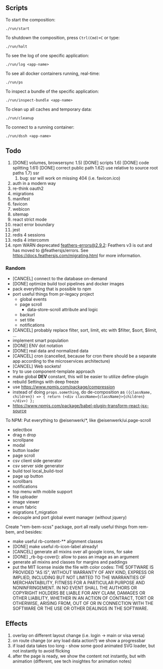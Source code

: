 ## Scripts

To start the composition:
~~~
./run/start
~~~

To shutdown the composition, press `Ctrl(Cmd)+C` or type:
~~~
./run/halt
~~~

To see the log of one specific application:
~~~
./run/log <app-name>
~~~

To see all docker containers running, real-time:
~~~
./run/ps
~~~

To inspect a bundle of the specific application:
~~~
./run/inspect-bundle <app-name>
~~~

To clean up all caches and temporary data:
~~~
./run/cleanup
~~~

To connect to a running container:
~~~
./run/dssh <app-name>
~~~

## Todo

1) [DONE] volumes, browsersync
1.5) [DONE] scripts
1.6) [DONE] code splitting
1.61) [DONE] correct public path
1.62) use relative to source root paths
1.7) ssr
    1) bug: ssr will work on missing 404 (i.e. favicon.ico)
2) auth in a modern way
4) re-think oauth2
5) migrations
6) manifest
7) favicon
8) webicon
9) sitemap
10) react strict mode
11) react error boundary
13) jest
14) redis 4 sessions
15) redis 4 intercomm
16) npm WARN deprecated feathers-errors@2.9.2: Feathers v3 is out and has moved to @feathersjs/errors. See https://docs.feathersjs.com/migrating.html for more information.

### Random
* [CANCEL] connect to the database on-demand
* [DONE] optimize build tool pipelines and docker images
* pack everything that is possible to npm
* port useful things from pr-legacy project
    * global events
    * page scroll
        * data-store-scroll attribute and logic
    * backurl
    * set title
    * notifications
* [CANCEL] probably replace filter, sort, limit, etc with $filter, $sort, $limit, ...
* implement smart population
* [DONE] ENV dot notation
* [DONE] real data and normalized data
* [CANCEL] cron (cancelled, because for cron there should be a separate app according to the microservices architecture)
* [CANCEL] Web sockets!
* try to use component-template approach
* make global __DEV__ constant, this will be easier to utilize
    define-plugin
* rebuild Settings with deep freeze
* use https://www.npmjs.com/package/compression
* instead of doing `props.something`, do de-composition as `({className, children}) => { return (<div className={className}>{children}</div>) };`
* https://www.npmjs.com/package/babel-plugin-transform-react-jsx-source

To NPM:
Put everything to @eisenwerk/*, like @eisenwerk/ui.page-scroll

* selectbox
* drag n drop
* scrollpane
* modal
* button loader
* page scroll
* csv client side generator
* csv server side generator
* build tool
    local_build-tool
* page up button
* scrollbars
* notifications
* top menu with mobile support
* file uploader
* image viewer
* enum fabric
* migrations
    f_migration
* decouple and port global event manager (without jquery)

Create "rem-bem-scss" package, port all really useful things from rem-bem, and besides:
* make useful rb-content-** alignment classes
* [DONE] make useful rb-icon-label already!
* [CANCEL] generate all mixins over all google icons, for sake
* [DONE] _rb-bg-cover(): allow to pass an image as an argument
* generate all mixins and classes for margins and paddings
* put the MIT license inside the file with color codes:
THE SOFTWARE IS PROVIDED "AS IS", WITHOUT WARRANTY OF ANY KIND, EXPRESS OR IMPLIED, INCLUDING BUT NOT LIMITED TO THE WARRANTIES OF MERCHANTABILITY, FITNESS FOR A PARTICULAR PURPOSE AND NONINFRINGEMENT. IN NO EVENT SHALL THE AUTHORS OR COPYRIGHT HOLDERS BE LIABLE FOR ANY CLAIM, DAMAGES OR OTHER LIABILITY, WHETHER IN AN ACTION OF CONTRACT, TORT OR OTHERWISE, ARISING FROM, OUT OF OR IN CONNECTION WITH THE SOFTWARE OR THE USE OR OTHER DEALINGS IN THE SOFTWARE.

## Effects

1) overlay on different layout change (i.e. login -> main or visa versa)
2) on route change (or any load data action?) we show a progressbar
3) if load data takes too long - show some good animated SVG loader, but not instantly to avoid flicking
4) after the page is ready, we show the content not instantly, but with animation (different, see tech insightes for animation notes)
